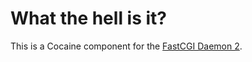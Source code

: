 What the hell is it?
====================

This is a Cocaine component for the [FastCGI Daemon 2](https://github.com/golubtsov/Fastcgi-Daemon).
